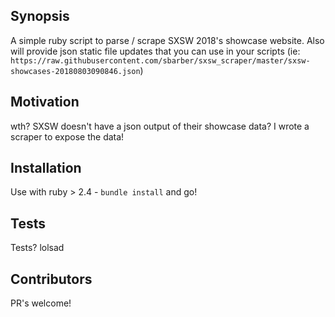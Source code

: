 ## Synopsis

A simple ruby script to parse / scrape SXSW 2018's showcase website. Also will provide json static file updates that you can use in your scripts (ie: `https://raw.githubusercontent.com/sbarber/sxsw_scraper/master/sxsw-showcases-20180803090846.json`)

## Motivation

wth? SXSW doesn't have a json output of their showcase data? I wrote a scraper to expose the data!

## Installation

Use with ruby > 2.4 -  `bundle install` and go!

## Tests

Tests? lolsad

## Contributors

PR's welcome!
